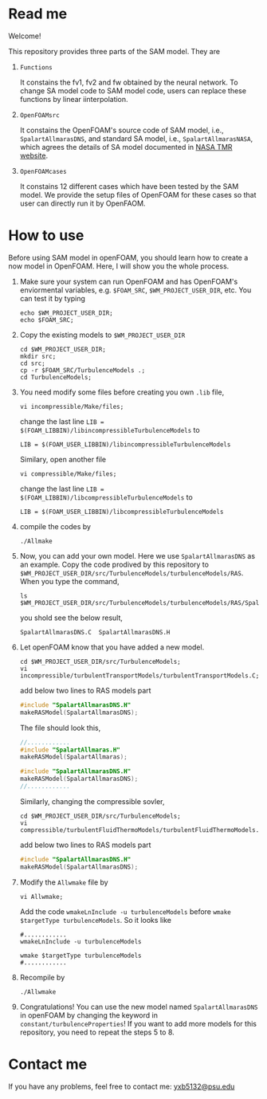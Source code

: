 # Read me

Welcome!

This repository provides three parts of the SAM model.
They are

1. `Functions`

    It constains the fv1, fv2 and fw obtained by the neural network.
    To change SA model code to SAM model code, users can replace these functions by linear iinterpolation.

2. `OpenFOAMsrc`

    It constains the OpenFOAM's source code of SAM model, i.e., `SpalartAllmarasDNS`, and standard SA model, i.e., `SpalartAllmarasNASA`, which agrees the details of SA model documented in [NASA TMR website](https://turbmodels.larc.nasa.gov/spalart.html).

3. `OpenFOAMcases`

    It constains 12 different cases which have been tested by the SAM model.
    We provide the setup files of OpenFOAM for these cases so that user can directly run it by OpenFAOM.

# How to use

Before using SAM model in openFOAM, you should learn how to create a now model in OpenFOAM.
Here, I will show you the whole process.

1. Make sure your system can run OpenFOAM and has OpenFOAM's enviormental variables, e.g. `$FOAM_SRC`, `$WM_PROJECT_USER_DIR`, etc.
You can test it by typing
  
   ```shell
   echo $WM_PROJECT_USER_DIR;
   echo $FOAM_SRC;
   ```
   

2. Copy the existing models to `$WM_PROJECT_USER_DIR`

   ```shell
   cd $WM_PROJECT_USER_DIR;
   mkdir src;
   cd src;
   cp -r $FOAM_SRC/TurbulenceModels .;
   cd TurbulenceModels;
   ```
   
3. You need modify some files before creating you own `.lib` file,
   ```shell
   vi incompressible/Make/files;
   ```
   change the last line `LIB = $(FOAM_LIBBIN)/libincompressibleTurbulenceModels` to
   ```shell
   LIB = $(FOAM_USER_LIBBIN)/libincompressibleTurbulenceModels
   ```
   Similary, open another file
   ```shell
   vi compressible/Make/files;
   ```
   change the last line `LIB = $(FOAM_LIBBIN)/libcompressibleTurbulenceModels` to
   ```shell
   LIB = $(FOAM_USER_LIBBIN)/libcompressibleTurbulenceModels
   ```

4. compile the codes by
   ```shell
   ./Allmake
   ``` 
   
5. Now, you can add your own model. Here we use `SpalartAllmarasDNS` as an example.
   Copy the code prodived by this repository to `$WM_PROJECT_USER_DIR/src/TurbulenceModels/turbulenceModels/RAS`.
   When you type the command,
   ```shell
   ls $WM_PROJECT_USER_DIR/src/TurbulenceModels/turbulenceModels/RAS/SpalartAllmarasDNS
   ``` 
   you shold see the below result,
   ```shell
   SpalartAllmarasDNS.C  SpalartAllmarasDNS.H
   ``` 
   
6. Let openFOAM know that you have added a new model.
   ```shell
   cd $WM_PROJECT_USER_DIR/src/TurbulenceModels;
   vi incompressible/turbulentTransportModels/turbulentTransportModels.C;
   ``` 
   add below two lines to RAS models part
   ```cpp
   #include "SpalartAllmarasDNS.H"
   makeRASModel(SpalartAllmarasDNS);
   ``` 

   The file should look this,
   ```cpp
   //............ 
   #include "SpalartAllmaras.H"
   makeRASModel(SpalartAllmaras);
   
   #include "SpalartAllmarasDNS.H"
   makeRASModel(SpalartAllmarasDNS);
   //............
   ```
   
   Similarly, changing the compressible sovler,
   ```shell
   cd $WM_PROJECT_USER_DIR/src/TurbulenceModels;
   vi compressible/turbulentFluidThermoModels/turbulentFluidThermoModels.C;
   ```
   add below two lines to RAS models part
   ```cpp
   #include "SpalartAllmarasDNS.H"
   makeRASModel(SpalartAllmarasDNS);
   ```
   
7. Modify the `Allwmake` file by
   ```shell
   vi Allwmake;
   ```
   Add the code `wmakeLnInclude -u turbulenceModels` before `wmake $targetType turbulenceModels`.
   So it looks like
   ```shell
   #............
   wmakeLnInclude -u turbulenceModels
   
   wmake $targetType turbulenceModels
   #............
   ```

8. Recompile by 
   ```shell
   ./Allwmake
   ```
   
9. Congratulations! You can use the new model named `SpalartAllmarasDNS` in openFOAM by changing the keyword in `constant/turbulenceProperties`!
   If you want to add more models for this repository, you need to repeat the steps 5 to 8.

# Contact me

If you have any problems, feel free to contact me: yxb5132@psu.edu
